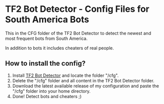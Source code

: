 # TF2 Bot Detector - Config Files for South America Bots

This in the CFG folder of the TF2 Bot Detector to detect the newest and most frequent bots from South America.

In addition to bots it includes cheaters of real people.

## How to install the config?
1. Install [TF2 Bot Detector](https://github.com/PazerOP/tf2_bot_detector/releases) and locate the folder "/cfg".
2. Delete the "/cfg" folder and all content in the TF2 Bot Detector folder.
3. Download the latest available release of my configuration and paste the "/cfg" folder into your home directory.
4. Done! Detect bots and cheaters ;)
